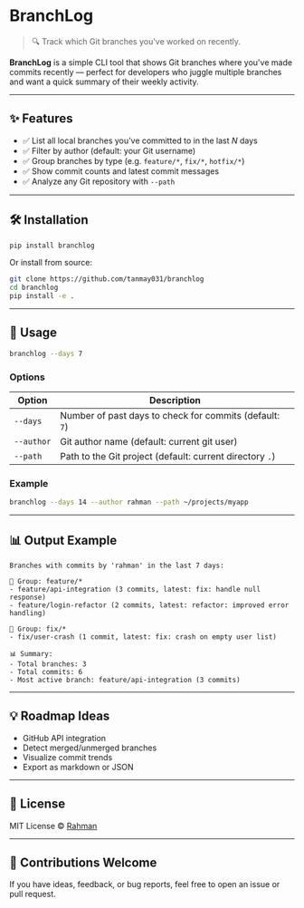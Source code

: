 # BranchLog

> 🔍 Track which Git branches you've worked on recently.

**BranchLog** is a simple CLI tool that shows Git branches where you've made commits recently — perfect for developers who juggle multiple branches and want a quick summary of their weekly activity.

---

## ✨ Features

* ✅ List all local branches you’ve committed to in the last *N* days
* ✅ Filter by author (default: your Git username)
* ✅ Group branches by type (e.g. `feature/*`, `fix/*`, `hotfix/*`)
* ✅ Show commit counts and latest commit messages
* ✅ Analyze any Git repository with `--path`

---

## 🛠 Installation

```bash
pip install branchlog
```

Or install from source:

```bash
git clone https://github.com/tanmay031/branchlog
cd branchlog
pip install -e .
```

---

## 🚀 Usage

```bash
branchlog --days 7
```

### Options

| Option     | Description                                              |
| ---------- | -------------------------------------------------------- |
| `--days`   | Number of past days to check for commits (default: `7`)  |
| `--author` | Git author name (default: current git user)              |
| `--path`   | Path to the Git project (default: current directory `.`) |

### Example

```bash
branchlog --days 14 --author rahman --path ~/projects/myapp
```

---

## 📊 Output Example

```
Branches with commits by 'rahman' in the last 7 days:

🔹 Group: feature/*
- feature/api-integration (3 commits, latest: fix: handle null response)
- feature/login-refactor (2 commits, latest: refactor: improved error handling)

🔹 Group: fix/*
- fix/user-crash (1 commit, latest: fix: crash on empty user list)

📊 Summary:
- Total branches: 3
- Total commits: 6
- Most active branch: feature/api-integration (3 commits)
```
---

## 💡 Roadmap Ideas

* GitHub API integration
* Detect merged/unmerged branches
* Visualize commit trends
* Export as markdown or JSON

---

## 📄 License

MIT License © [Rahman](mailto:tanmay1007031@gmail.com)

---

## 🙌 Contributions Welcome

If you have ideas, feedback, or bug reports, feel free to open an issue or pull request.
